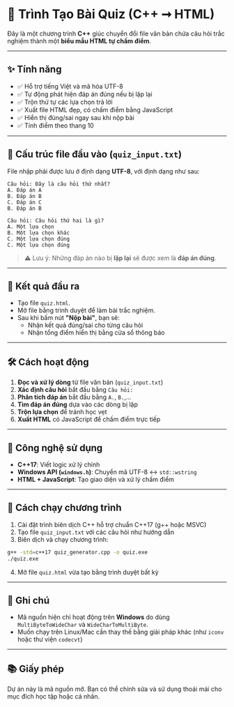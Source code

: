 # 🧠 Trình Tạo Bài Quiz (C++ ➞ HTML)

Đây là một chương trình **C++** giúc chuyển đổi file văn bản chứa câu hỏi trắc nghiệm thành một **biểu mẫu HTML tự chấm điểm**.

---

## ✨ Tính năng

- ✅ Hỗ trợ tiếng Việt và mã hóa UTF-8  
- ✅ Tự động phát hiện đáp án đúng nếu bị lặp lại  
- ✅ Trộn thứ tự các lựa chọn trả lời  
- ✅ Xuất file HTML đẹp, có chấm điểm bằng JavaScript  
- ✅ Hiển thị đúng/sai ngay sau khi nộp bài  
- ✅ Tính điểm theo thang 10

---

## 📄 Cấu trúc file đầu vào (`quiz_input.txt`)

File nhập phải được lưu ở định dạng **UTF-8**, với định dạng như sau:

```
Câu hỏi: Đây là câu hỏi thứ nhất?
A. Đáp án A
B. Đáp án B
C. Đáp án C
B. Đáp án B

Câu hỏi: Câu hỏi thứ hai là gì?
A. Một lựa chọn
B. Một lựa chọn khác
C. Một lựa chọn đúng
C. Một lựa chọn đúng
```

> ⚠️ Lưu ý: Những đáp án nào bị **lặp lại** sẽ được xem là **đáp án đúng**.

---

## 🧪 Kết quả đầu ra

- Tạo file `quiz.html`.
- Mở file bằng trình duyệt để làm bài trắc nghiệm.
- Sau khi bấm nút **"Nộp bài"**, bạn sẽ:
  - Nhận kết quả đúng/sai cho từng câu hỏi
  - Nhận tổng điểm hiển thị bằng cửa sổ thông báo

---

## 🛠️ Cách hoạt động

1. **Đọc và xử lý dòng** từ file văn bản (`quiz_input.txt`)  
2. **Xác định câu hỏi** bắt đầu bằng `Câu hỏi:`  
3. **Phân tích đáp án** bắt đầu bằng `A.`, `B.`,...  
4. **Tìm đáp án đúng** dựa vào các dòng bị lặp  
5. **Trộn lựa chọn** để tránh học vẹt  
6. **Xuất HTML** có JavaScript để chấm điểm trực tiếp

---

## 🧹 Công nghệ sử dụng

- **C++17**: Viết logic xử lý chính  
- **Windows API (`windows.h`)**: Chuyển mã UTF-8 ↔ `std::wstring`  
- **HTML + JavaScript**: Tạo giao diện và xử lý chấm điểm

---

## 🚀 Cách chạy chương trình

1. Cài đặt trình biên dịch C++ hỗ trợ chuẩn C++17 (g++ hoặc MSVC)  
2. Tạo file `quiz_input.txt` với các câu hỏi như hướng dẫn  
3. Biên dịch và chạy chương trình:

```bash
g++ -std=c++17 quiz_generator.cpp -o quiz.exe
./quiz.exe
```

4. Mở file `quiz.html` vừa tạo bằng trình duyệt bất kỳ

---

## 📌 Ghi chú

- Mã nguồn hiện chỉ hoạt động trên **Windows** do dùng `MultiByteToWideChar` và `WideCharToMultiByte`.
- Muốn chạy trên Linux/Mac cần thay thế bằng giải pháp khác (như `iconv` hoặc thư viện `codecvt`)

---

## 📚 Giấy phép

Dự án này là mã nguồn mở. Bạn có thể chỉnh sửa và sử dụng thoái mái cho mục đích học tập hoặc cá nhân.
